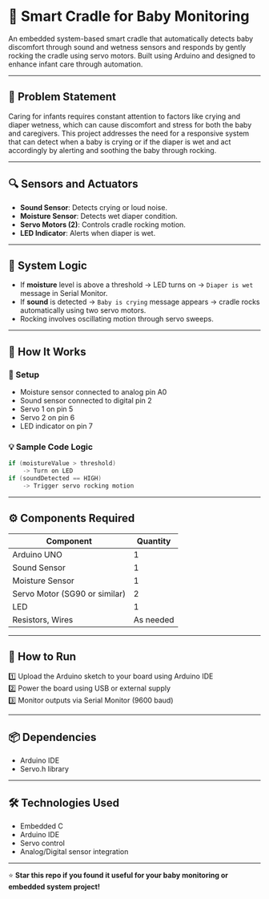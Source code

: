 # 👶 Smart Cradle for Baby Monitoring

An embedded system-based smart cradle that automatically detects baby discomfort through sound and wetness sensors and responds by gently rocking the cradle using servo motors. Built using Arduino and designed to enhance infant care through automation.

---

## 🧩 Problem Statement

Caring for infants requires constant attention to factors like crying and diaper wetness, which can cause discomfort and stress for both the baby and caregivers. This project addresses the need for a responsive system that can detect when a baby is crying or if the diaper is wet and act accordingly by alerting and soothing the baby through rocking.

---

## 🔍 Sensors and Actuators

- **Sound Sensor**: Detects crying or loud noise.
- **Moisture Sensor**: Detects wet diaper condition.
- **Servo Motors (2)**: Controls cradle rocking motion.
- **LED Indicator**: Alerts when diaper is wet.

---

## 🧠 System Logic

- If **moisture** level is above a threshold → LED turns on → `Diaper is wet` message in Serial Monitor.
- If **sound** is detected → `Baby is crying` message appears → cradle rocks automatically using two servo motors.
- Rocking involves oscillating motion through servo sweeps.

---

## 🧪 How It Works

### 🧾 Setup
- Moisture sensor connected to analog pin A0
- Sound sensor connected to digital pin 2
- Servo 1 on pin 5
- Servo 2 on pin 6
- LED indicator on pin 7

### 💡 Sample Code Logic
```cpp
if (moistureValue > threshold)
    -> Turn on LED
if (soundDetected == HIGH)
    -> Trigger servo rocking motion
```

---

## ⚙️ Components Required

| Component        | Quantity |
|------------------|----------|
| Arduino UNO      | 1        |
| Sound Sensor     | 1        |
| Moisture Sensor  | 1        |
| Servo Motor (SG90 or similar) | 2  |
| LED              | 1        |
| Resistors, Wires | As needed |

---

## 🚀 How to Run

1️⃣ Upload the Arduino sketch to your board using Arduino IDE  
2️⃣ Power the board using USB or external supply  
3️⃣ Monitor outputs via Serial Monitor (9600 baud)

---

## 📦 Dependencies

- Arduino IDE
- Servo.h library

---

## 🛠️ Technologies Used

- Embedded C
- Arduino IDE
- Servo control
- Analog/Digital sensor integration

---

⭐ **Star this repo if you found it useful for your baby monitoring or embedded system project!**